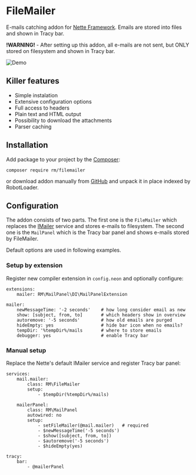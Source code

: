 # FileMailer
E-mails catching addon for [Nette Framework](http://nette.org). Emails are stored into files and shown in Tracy bar.

**!WARNING!** - After setting up this addon, all e-mails are not sent, but ONLY stored on filesystem and shown in Tracy bar.

![Demo](http://i41.tinypic.com/t9uuzq.png)


## Killer features
- Simple instalation
- Extensive configuration options
- Full access to headers
- Plain text and HTML output
- Possibility to download the attachments
- Parser caching


## Installation
Add package to your project by the [Composer](https://getcomposer.org/):
```
composer require rm/filemailer
```

or download addon manually from [GitHub](https://github.com/romanmatyus/FileMailer/releases) and unpack it in place indexed by RobotLoader.


## Configuration
The addon consists of two parts. The first one is the `FileMailer` which replaces the [IMailer](api.nette.org/Nette.Mail.IMailer.html) service and stores e-mails to filesystem. The second one is the `MailPanel` which is the Tracy bar panel and shows e-mails stored by FileMailer.

Default options are used in following examples.

### Setup by extension
Register new compiler extension in `config.neon` and optionally configure:
```
extensions:
	mailer: RM\MailPanel\DI\MailPanelExtension

mailer:
	newMessageTime: '-2 seconds'    # how long consider email as new
	show: [subject, from, to]       # which headers show in overview
	autoremove: '-5 seconds'        # how old emails are purged
	hideEmpty: yes                  # hide bar icon when no emails?
	tempDir: '%tempDir%/mails       # where to store emails
	debugger: yes                   # enable Tracy bar
```

### Manual setup
Replace the Nette's default IMailer service and register Tracy bar panel:
```
services:
	mail.mailer:
		class: RM\FileMailer
		setup:
			- $tempDir(%tempDir%/mails)

	mailerPanel:
		class: RM\MailPanel
		autowired: no
		setup:
			- setFileMailer(@mail.mailer)	# required
			- $newMessageTime('-5 seconds')
			- $show([subject, from, to])
			- $autoremove('-5 seconds')
			- $hideEmpty(yes)

tracy:
	bar:
		- @mailerPanel
```
